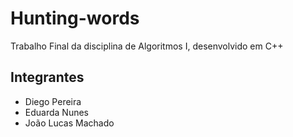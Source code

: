 # Hunting-words

Trabalho Final da disciplina de Algoritmos I, desenvolvido em C++

## Integrantes

* Diego Pereira
* Eduarda Nunes
* João Lucas Machado